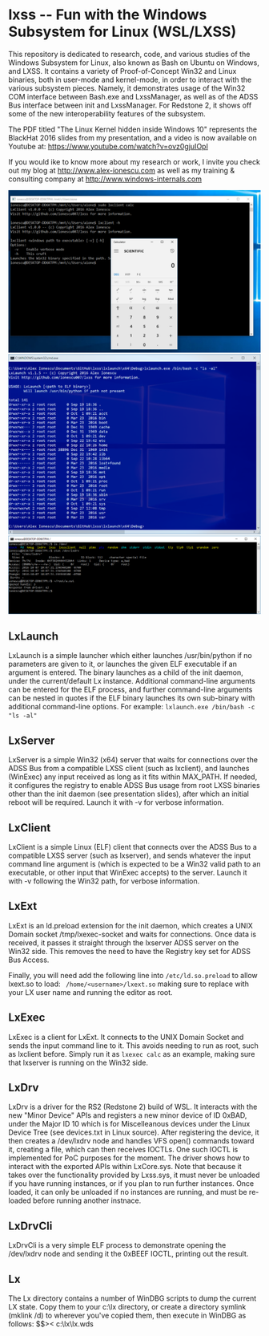 # lxss -- Fun with the Windows Subsystem for Linux (WSL/LXSS)

This repository is dedicated to research, code, and various studies of the Windows Subsystem for Linux, also known as Bash on Ubuntu on Windows, and LXSS. It contains a variety of Proof-of-Concept Win32 and Linux binaries, both in user-mode and kernel-mode, in order to interact with the various subsystem pieces. Namely, it demonstrates usage of the Win32 COM interface between Bash.exe and LxssManager, as well as of the ADSS Bus interface between init and LxssManager. For Redstone 2, it shows off some of the new interoperability features of the subsystem.

The PDF titled "The Linux Kernel hidden inside Windows 10" represents the BlackHat 2016 slides from my presentation, and a video is now available on Youtube at: https://www.youtube.com/watch?v=ovz0gjuIOpI

If you would ike to know more about my research or work, I invite you check out my blog at http://www.alex-ionescu.com as well as my training & consulting company at http://www.windows-internals.com

![Screenshot](lxclient.PNG)
![Screenshot](lxlaunch.PNG)
![Screenshot](lxdrv.PNG)

## LxLaunch
LxLaunch is a simple launcher which either launches /usr/bin/python if no parameters are given to it, or launches the given ELF executable if an argument is entered. The binary launches as a child of the init daemon, under the current/default Lx instance. Additional command-line arguments can be entered for the ELF process, and further command-line arguments can be nested in quotes if the ELF binary launches its own sub-binary with additional command-line options. For example:
```lxlaunch.exe /bin/bash -c "ls -al"```

## LxServer
LxServer is a simple Win32 (x64) server that waits for connections over the ADSS Bus from a compatible LXSS client (such as lxclient), and launches (WinExec) any input received as long as it fits within MAX_PATH. If needed, it configures the registry to enable ADSS Bus usage from root LXSS binaries other than the init daemon (see presentation slides), after which an initial reboot will be required. Launch it with -v for verbose information.

## LxClient
LxClient is a simple Linux (ELF) client that connects over the ADSS Bus to a compatible LXSS server (such as lxserver), and sends whatever the input command line argument is (which is expected to be a Win32 valid path to an executable, or other input that WinExec accepts) to the server. Launch it with -v following the Win32 path, for verbose information.

## LxExt
LxExt is an ld.preload extension for the init daemon, which creates a UNIX Domain socket /tmp/lxexec-socket and waits for connections. Once data is received, it passes it straight through the lxserver ADSS server on the Win32 side. This removes the need to have the Registry key set for ADSS Bus Access.

Finally, you will need add the following line into ```/etc/ld.so.preload``` to allow lxext.so to load:
``` /home/<username>/lxext.so``` making sure to replace <username> with your LX user name and running the editor as root.

## LxExec
LxExec is a client for LxExt. It connects to the UNIX Domain Socket and sends the input command line to it. This avoids needing to run as root, such as lxclient before. Simply run it as ```lxexec calc``` as an example, making sure that lxserver is running on the Win32 side.

## LxDrv
LxDrv is a driver for the RS2 (Redstone 2) build of WSL. It interacts with the new "Minor Device" APIs and registers a new minor device of ID 0xBAD, under the Major ID 10 which is for Miscelleanous devices under the Linux Device Tree (see devices.txt in Linux source). After registering the device, it then creates a /dev/lxdrv node and handles VFS open() commands toward it, creating a file, which can then receives IOCTLs. One such IOCTL is implemented for PoC purposes for the moment. The driver shows how to interact with the exported APIs within LxCore.sys. Note that because it takes over the functionality provided by Lxss.sys, it must never be unloaded if you have running instances, or if you plan to run further instances. Once loaded, it can only be unloaded if no instances are running, and must be re-loaded before running another instnace.

## LxDrvCli
LxDrvCli is a very simple ELF process to demonstrate opening the /dev/lxdrv node and sending it the 0xBEEF IOCTL, printing out the result.

## Lx
The Lx directory contains a number of WinDBG scripts to dump the current LX state. Copy them to your c:\lx directory, or create a directory symlink (mklink /d) to wherever you've copied them, then execute in WinDBG as follows: $$>< c:\lx\lx.wds
